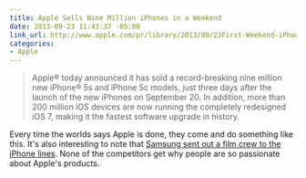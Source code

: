 ```yaml
---
title: Apple Sells Nine Million iPhones in a Weekend
date: 2013-09-23 11:43:37 -05:00
link_url: http://www.apple.com/pr/library/2013/09/23First-Weekend-iPhone-Sales-Top-Nine-Million-Sets-New-Record.html
categories:
- Apple
---
```


>Apple® today announced it has sold a record-breaking nine million new iPhone® 5s and iPhone 5c models, just three days after the launch of the new iPhones on September 20. In addition, more than 200 million iOS devices are now running the completely redesigned iOS 7, making it the fastest software upgrade in history.

Every time the worlds says Apple is done, they come and do something like this. It's also interesting to note that [Samsung sent out a film crew to the iPhone lines](http://news.cnet.com/8301-1035_3-57603876-94/samsung-sends-spies-to-uncover-apples-iphone-line-phenom/). None of the competitors get why people are so passionate about Apple's products.
